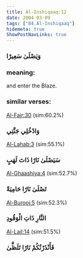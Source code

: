```yaml
---
title: Al-Inshiqaaq:12
date: 2004-03-09
tags: ["84.Al-Inshiqaaq"]
hidemeta: true 
ShowPostNavLinks: true 
---
```

### وَيَصْلَىٰ سَعِيرًا
### meaning: 
and enter the Blaze.
### similar verses: 

[Al-Fajr:30](/89/30) (sim:60.2%)

### وَادْخُلِي جَنَّتِي

[Al-Lahab:3](/111/3) (sim:55.1%)

### سَيَصْلَىٰ نَارًا ذَاتَ لَهَبٍ

[Al-Ghaashiya:4](/88/4) (sim:52.7%)

### تَصْلَىٰ نَارًا حَامِيَةً

[Al-Burooj:5](/85/5) (sim:52.3%)

### النَّارِ ذَاتِ الْوَقُودِ

[Al-Lail:14](/92/14) (sim:51.5%)

### فَأَنْذَرْتُكُمْ نَارًا تَلَظَّىٰ
